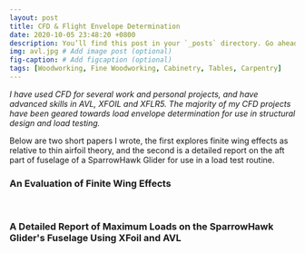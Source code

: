 ```yaml
---
layout: post
title: CFD & Flight Envelope Determination
date: 2020-10-05 23:48:20 +0800
description: You’ll find this post in your `_posts` directory. Go ahead and edit it and re-build the site to see your changes. # Add post description (optional)
img: avl.jpg # Add image post (optional)
fig-caption: # Add figcaption (optional)
tags: [Woodworking, Fine Woodworking, Cabinetry, Tables, Carpentry]
---
```


_I have used CFD for several work and personal projects, and have advanced skills in AVL, XFOIL and XFLR5. The majority of my CFD projects have been geared towards load envelope determination for use in structural design and load testing._

Below are two short papers I wrote, the first explores finite wing effects as relative to thin airfoil theory, and the second is a detailed report on the aft part of fuselage of a SparrowHawk Glider for use in a load test routine.

### An Evaluation of Finite Wing Effects
<object data="{{site.baseurl}}/assets/pdf/Finite-Infinite-Effects.pdf" width="400" height="500" type='application/pdf'></object>
<br />

### A Detailed Report of Maximum Loads on the SparrowHawk Glider's Fuselage Using XFoil and AVL
<object data="{{site.baseurl}}/assets/pdf/SHLoads.pdf" width="400" height="500" type='application/pdf'></object>
<br />